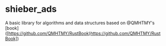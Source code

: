 # shieber_ads
A basic library for algorithms and data structures based on @QMHTMY's [book] ([https://github.com/QMHTMY/RustBook)https://github.com/QMHTMY/RustBook])
